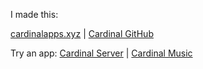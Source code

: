 I made this:

[cardinalapps.xyz](https://cardinalapps.xyz) | [Cardinal GitHub](https://github.com/CardinalApps)

Try an app: [Cardinal Server](https://cardinalapps.xyz/en/cardinal-server) | [Cardinal Music](https://cardinalapps.xyz/en/cardinal-music)
